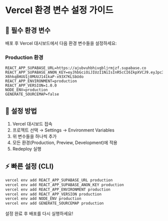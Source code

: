 # Vercel 환경 변수 설정 가이드

## 🔑 필수 환경 변수

배포 후 Vercel 대시보드에서 다음 환경 변수들을 설정하세요:

### Production 환경
```
REACT_APP_SUPABASE_URL=https://ajubvuhbhivgbljrmjzf.supabase.co
REACT_APP_SUPABASE_ANON_KEY=eyJhbGciOiJIUzI1NiIsInR5cCI6IkpXVCJ9.eyJpc3MiOiJzdXBhYmFzZSIsInJlZiI6ImFqdWJ2dWhiaGl2Z2JsanJtanpmIiwicm9sZSI6ImFub24iLCJpYXQiOjE3NTYwMDc5MTgsImV4cCI6MjA3MTU4MzkxOH0.bxwGTwp-X6hkq8HUU1j0MUUJ141kaP-x93X7KLSbUdo
REACT_APP_ENVIRONMENT=production
REACT_APP_VERSION=1.0.0
NODE_ENV=production
GENERATE_SOURCEMAP=false
```

## 📝 설정 방법

1. Vercel 대시보드 접속
2. 프로젝트 선택 → Settings → Environment Variables
3. 위 변수들을 하나씩 추가
4. 모든 환경(Production, Preview, Development)에 적용
5. Redeploy 실행

## ⚡ 빠른 설정 (CLI)
```bash
vercel env add REACT_APP_SUPABASE_URL production
vercel env add REACT_APP_SUPABASE_ANON_KEY production
vercel env add REACT_APP_ENVIRONMENT production
vercel env add REACT_APP_VERSION production
vercel env add NODE_ENV production  
vercel env add GENERATE_SOURCEMAP production
```

설정 완료 후 배포를 다시 실행하세요!